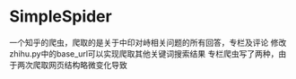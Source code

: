 # SimpleSpider
一个知乎的爬虫，爬取的是关于中印对峙相关问题的所有回答，专栏及评论
修改zhihu.py中的base_url可以实现爬取其他关键词搜索结果
专栏爬虫写了两种，由于两次爬取网页结构略微变化导致
